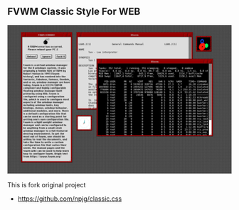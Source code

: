 ## FVWM Classic Style For WEB 

![example](img/example.png)


This is fork original project

 * https://github.com/npjg/classic.css 
